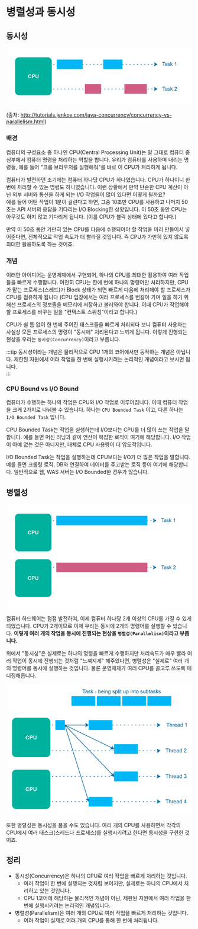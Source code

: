 # 병렬성과 동시성

## 동시성
![concurrency.png](../images/concurrency1.png)

(출처: http://tutorials.jenkov.com/java-concurrency/concurrency-vs-parallelism.html)

### 배경

컴퓨터의 구성요소 중 하나인 CPU(Central Processing Unit)는 말 그대로 컴퓨터 중심부에서 컴퓨터 명령을 처리하는 역할을 합니다. 우리가 컴퓨터를 사용하며 내리는 명령들, 예를 들어 "크롬 브라우저를 실행해줘"를 바로 이 CPU가 처리하게 됩니다.

컴퓨터가 발전하던 초기에는 컴퓨터 하나당 CPU가 하나였습니다. CPU가 하나이니 한 번에 처리할 수 있는 명령도 하나였습니다. 이런 상황에서 만약 단순한 CPU 계산이 아닌 외부 서버와 통신을 하게 되는 I/O 작업들이 많이 있다면 어떻게 될까요?   
예를 들어 어떤 작업이 1분이 걸린다고 하면, 그중 10초만 CPU를 사용하고 나머지 50초는 API 서버의 응답을 기다리는 I/O Blocking한 상황입니다. 이 50초 동안 CPU는 아무것도 하지 않고 기다리게 됩니다. (이를 CPU가 블락 상태에 있다고 합니다.)

만약 이 50초 동안 가만히 있는 CPU를 다음에 수행되어야 할 작업을 미리 만들어서 넣어준다면, 전체적으로 작업 속도가 더 빨라질 것입니다. 즉 CPU가 가만히 있지 않도록 최대한 활용하도록 하는 것이죠.

### 개념
이러한 아이디어는 운영체제에서 구현되어, 하나의 CPU를 최대한 활용하여 여러 작업들을 빠르게 수행합니다. 여전히 CPU는 한에 번에 하나의 명령어만 처리하지만, CPU가 맡는 프로세스(스레드)가 Block 상태가 되면 빠르게 다음에 처리해야 할 프로세스가 CPU를 점유하게 됩니다 (CPU 입장에서는 여러 프로세스를 번갈아 가며 일을 하기 위해선 프로세스의 정보들을 메모리에 저장하고 불러와야 합니다. 이때 CPU가 작업해야 할 프로세스를 바꾸는 일을 "컨텍스트 스위칭"이라고 합니다.)

CPU가 쉴 틈 없이 한 번에 주어진 태스크들을 빠르게 처리되다 보니 컴퓨터 사용자는 사실상 모든 프로세스의 명령이 "동시에" 처리된다고 느끼게 됩니다. 이렇게 진행되는 현상을 우리는 `동시성(Concurrency)`이라고 부릅니다.

:::tip
동시성이라는 개념은 물리적으로 CPU 1개의 코어에서만 동작하는 개념은 아닙니다. 제한된 자원에서 여러 작업을 한 번에 실행시키려는 논리적인 개념이라고 보시면 됩니다.  
:::

### CPU Bound vs I/O Bound
컴퓨터가 수행하는 하나의 작업은 CPU와 I/O 작업로 이루어집니다. 이때 컴퓨터 작업을 크게 2가지로 나눠볼 수 있습니다. 하나는 `CPU Bounded Task` 이고, 다른 하나는 `I/O Bounded Task` 입니다.

CPU Bounded Task는 작업을 실행하는데 I/O보다는 CPU를 더 많이 쓰는 작업을 말합니다. 예를 들면 머신 러닝과 같이 연산이 복잡한 로직이 여기에 해당합니다. I/O 작업이 아예 없는 것은 아니지만, 대체로 CPU 사용량이 더 압도적입니다.

I/O Bounded Task는 작업을 실행하는데 CPU보다는 I/O가 더 많은 작업을 말합니다. 예를 들면 크롤링 로직, DB와 연결하여 데이터를 주고받는 로직 등이 여기에 해당합니다. 일반적으로 웹, WAS 서버는 I/O Bounded한 경우가 많습니다. 

## 병렬성
![parallelism](../images/parallelism.png)

컴퓨터 하드웨어는 점점 발전하여, 이제 컴퓨터 하나당 2개 이상의 CPU를 가질 수 있게 되었습니다. CPU가 2개이므로 이제 우리는 동시에 2개의 명령어를 실행할 수 있습니다. **이렇게 여러 개의 작업을 동시에 진행되는 현상을 `병렬성(Parallelism)`이라고 부릅니다.**

위에서 "동시성"은 실제로는 하나의 명령을 빠르게 수행하지만 처리속도가 매우 빨라 여러 작업이 동시에 진행되는 것처럼 "느껴지게" 해주었다면, 병렬성은 "실제로" 여러 개의 명령어를 동시에 실행하는 것입니다. 물론 운영체제가 여러 CPU를 골고루 쓰도록 매니징해줍니다.

![conparall.png](../images/conparall.png)

또한 병렬성은 동시성을 품을 수도 있습니다. 여러 개의 CPU를 사용하면서 각각의 CPU에서 여러 태스크(스레드나 프로세스)를 실행시키려고 한다면 동시성을 구현한 것이죠.

## 정리
- 동시성(Concurrency)은 하나의 CPU로 여러 작업을 빠르게 처리하는 것입니다.
    - 여러 작업이 한 번에 실행되는 것처럼 보이지만, 실제로는 하나의 CPU에서 처리하고 있는 것입니다.
    - CPU 1코어에 해당하는 물리적인 개념이 아닌, 제한된 자원에서 여러 작업을 한 번에 실행시키려는 논리적인 개념입니다.
- 병렬성(Parallelism)은 여러 개의 CPU로 여러 작업을 빠르게 처리하는 것입니다.
    - 여러 작업이 실제로 여러 개의 CPU를 통해 한 번에 처리됩니다.